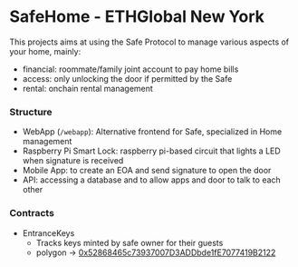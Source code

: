 # SafeHome - ETHGlobal New York

This projects aims at using the Safe Protocol to manage various aspects of your home, mainly:

- financial: roommate/family joint account to pay home bills
- access: only unlocking the door if permitted by the Safe
- rental: onchain rental management

### Structure

- WebApp (`/webapp`): Alternative frontend for Safe, specialized in Home management
- Raspberry Pi Smart Lock: raspberry pi-based circuit that lights a LED when signature is received
- Mobile App: to create an EOA and send signature to open the door
- API: accessing a database and to allow apps and door to talk to each other

### Contracts

- EntranceKeys
  - Tracks keys minted by safe owner for their guests
  - polygon -> [0x52868465c73937007D3ADDbde1fE7077419B2122](https://polygonscan.com/address/0x52868465c73937007d3addbde1fe7077419b2122)
